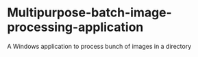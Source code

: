 # Multipurpose-batch-image-processing-application
A Windows application to process bunch of images in a directory
